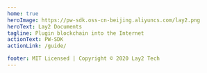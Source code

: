 ```yaml
---
home: true
heroImage: https://pw-sdk.oss-cn-beijing.aliyuncs.com/lay2.png
heroText: Lay2 Documents
tagline: Plugin blockchain into the Internet
actionText: PW-SDK
actionLink: /guide/

footer: MIT Licensed | Copyright © 2020 Lay2 Tech
---
```

